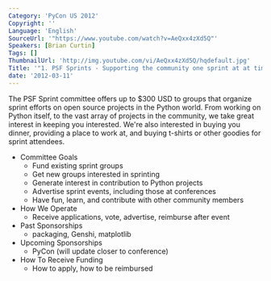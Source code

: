 ```yaml
---
Category: 'PyCon US 2012'
Copyright: ''
Language: 'English'
SourceUrl: '"https://www.youtube.com/watch?v=AeQxx4zXd5Q"'
Speakers: [Brian Curtin]
Tags: []
ThumbnailUrl: 'http://img.youtube.com/vi/AeQxx4zXd5Q/hqdefault.jpg'
Title: '"1. PSF Sprints - Supporting the community one sprint at at time"'
date: '2012-03-11'
---
```

The PSF Sprint committee offers up to $300 USD to groups that organize sprint
efforts on open source projects in the Python world. From working on Python
itself, to the vast array of projects in the community, we take great interest
in keeping you interested. We're also interested in buying you dinner,
providing a place to work at, and buying t-shirts or other goodies for sprint
attendees.

  * Committee Goals 
    * Fund existing sprint groups 
    * Get new groups interested in sprinting 
    * Generate interest in contribution to Python projects 
    * Advertise sprint events, including those at conferences 
    * Have fun, learn, and contribute with other community members 
  * How We Operate 
    * Receive applications, vote, advertise, reimburse after event 
  * Past Sponsorships 
    * packaging, Genshi, matplotlib 
  * Upcoming Sponsorships 
    * PyCon (will update closer to conference) 
  * How To Receive Funding 
    * How to apply, how to be reimbursed 

